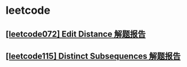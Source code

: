 # leetcode

## [[leetcode072] Edit Distance 解题报告](./leetcode072.md)

## [[leetcode115] Distinct Subsequences 解题报告](./leetcode115.md)